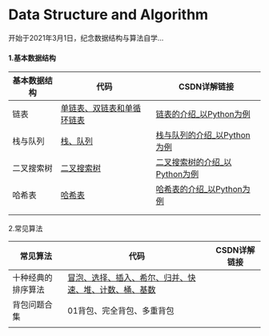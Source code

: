 # Data Structure and Algorithm
开始于2021年3月1日，纪念数据结构与算法自学...

#### 1.基本数据结构

| 基本数据结构 | 代码                                                         | CSDN详解链接                                                 |
| ------------ | ------------------------------------------------------------ | ------------------------------------------------------------ |
| 链表         | [单链表、双链表和单循环链表](https://github.com/hongkong9771/Data-Structure-and-Algorithm/tree/main/Code/Link%20List) | [链表的介绍_以Python为例](https://blog.csdn.net/qq_41447478/article/details/114536378) |
| 栈与队列     | [栈、队列](https://github.com/hongkong9771/Data-Structure-and-Algorithm/tree/main/Code/Stack_Queue) | [栈与队列的介绍_以Python为例](https://blog.csdn.net/qq_41447478/article/details/115179085) |
| 二叉搜索树   | [二叉搜索树](https://github.com/hongkong9771/Data-Structure-and-Algorithm/tree/main/Code/Binary%20Search%20Tree) | [二叉搜索树的介绍_以Python为例](https://blog.csdn.net/qq_41447478/article/details/115793446) |
| 哈希表       | [哈希表](https://github.com/hongkong9771/Data-Structure-and-Algorithm/tree/main/Code/Hash%20Table) | [哈希表的介绍_以Python为例](https://blog.csdn.net/qq_41447478/article/details/117232016) |
|              |                                                              |                                                              |
|              |                                                              |                                                              |



2.常见算法

| 常见算法           | 代码                                                         | CSDN详解链接 |
| ------------------ | ------------------------------------------------------------ | ------------ |
| 十种经典的排序算法 | [冒泡、选择、插入、希尔、归并、快速、堆、计数、桶、基数](https://github.com/hongkong9771/Data-Structure-and-Algorithm/blob/main/Code/Ten%20Sort/whk_sort.py) |              |
| 背包问题合集       | 01背包、完全背包、多重背包                                   |              |
|                    |                                                              |              |

